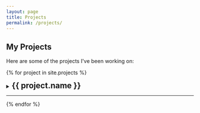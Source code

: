 ```yaml
---
layout: page
title: Projects
permalink: /projects/
---
```


## My Projects

Here are some of the projects I've been working on:

{% for project in site.projects %}
<details markdown="1">
<summary><h2 style="display: inline; cursor: pointer;">{{ project.name }}</h2></summary>

{{ project.description }}

{{ project.summary }}

{% if project.tech_stack %}
**Technologies used:** {{ project.tech_stack | join: ", " }}
{% endif %}

{% if project.demo_url %}
🔗 [Live Demo]({{ project.demo_url }})
{% endif %}

{% if project.blog_post %}
📝 [Read more about this project]({{ project.blog_post }})
{% endif %}

[View on GitHub →](https://github.com/{{ site.github_username }}/{{ project.repo }})

</details>

---
{% endfor %}

